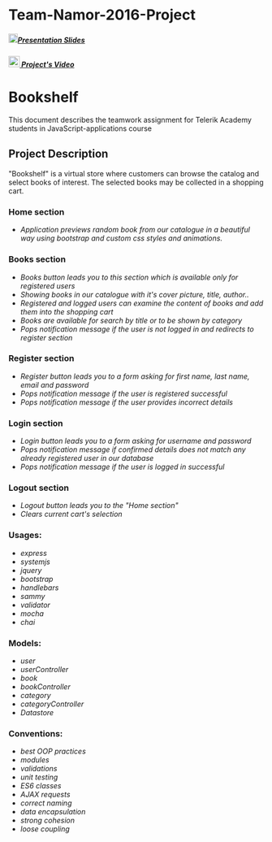 # Team-Namor-2016-Project

##### [<img src="https://raw.githubusercontent.com/TelerikAcademy/Common/master/icons/presentation.png" height="18"/>Presentation Slides](https://rawgit.com/Team-Namor/Presentation/master/index.html#/)
##### [<img src="https://rawgit.com/Team-Namor/Presentation/master/imgs/youtube.png" height="22"/> Project's Video](https://youtube.com)

# Bookshelf

This document describes the teamwork assignment for Telerik Academy students in JavaScript-applications course

## Project Description 

  "Bookshelf" is a virtual store where customers can browse the
  catalog and select books of interest. The selected books may be collected in a shopping cart.
  
### Home section 
 - *Application previews random book from our catalogue in a beautiful way
 using bootstrap and custom css styles and animations.*
  
### Books section 
 - *Books button leads you to this section which is available only for registered users*
 - *Showing books in our catalogue with it's cover picture, title, author..*
 - *Registered and logged users can examine the content of books and add them into the shopping cart*
 - *Books are available for search by title or to be shown by category*
 - *Pops notification message if the user is not logged in and redirects to register section*
 
### Register section
 - *Register button leads you to a form asking for first name, last name, email and password*
 - *Pops notification message if the user is registered  successful*
 - *Pops notification message if the user provides incorrect details*
 
### Login section 
 - *Login button leads you to a form asking for username and password*
 - *Pops notification message if confirmed details does not match any already registered user in our database*
 - *Pops notification message if the user is logged in successful*

### Logout section 
 - *Logout button leads you to the "Home section"*
 - *Clears current cart's selection*
 
### Usages:
  - *express*
  - *systemjs*
  - *jquery*
  - *bootstrap*
  - *handlebars*
  - *sammy*
  - *validator*
  - *mocha*
  - *chai*
 
### Models:
 - *user*
 - *userController*
 - *book*
 - *bookController*
 - *category*
 - *categoryController*
 - *Datastore*
 
### Conventions:
 - *best OOP practices*
 - *modules*
 - *validations*
 - *unit testing*
 - *ES6 classes*
 - *AJAX requests*
 - *correct naming*
 - *data encapsulation*
 - *strong cohesion*
 - *loose coupling*
